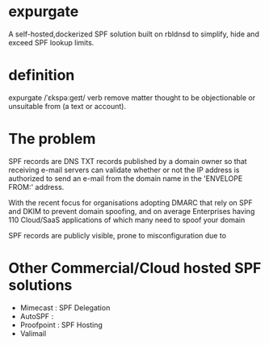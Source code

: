 # expurgate
A self-hosted,dockerized SPF solution built on rbldnsd to simplify, hide and exceed SPF lookup limits.

 # definition
   expurgate
   /ˈɛkspəːɡeɪt/
   verb
   remove matter thought to be objectionable or unsuitable from (a text or account).

# The problem
SPF records are DNS TXT records published by a domain owner so that receiving e-mail servers can validate whether or not the IP address is authorized to send an e-mail from the domain name in the  'ENVELOPE FROM:' address.

With the recent focus for organisations adopting DMARC that rely on SPF and DKIM to prevent domain spoofing, and on average Enterprises having 110 Cloud/SaaS applications of which many need to spoof your domain

SPF records are publicly visible, prone to misconfiguration due to 

# Other Commercial/Cloud hosted SPF solutions
 - Mimecast : SPF Delegation
 - AutoSPF : 
 - Proofpoint : SPF Hosting
 - Valimail
